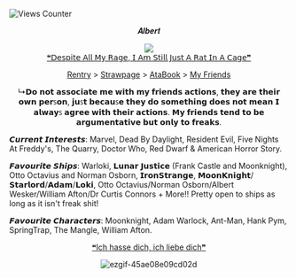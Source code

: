 ![Views Counter](https://komarev.com/ghpvc/?username=escortingmen)

<p align="Center"> 𝑨𝒍𝒃𝒆𝒓𝒕
<p align="Center"> 

 
<div align="center">
  <img src="https://64.media.tumblr.com/a003f9952ea3cd0e2f2e3be6ef705a53/5dce411690025c9f-6b/s500x750/847a9092e87e1a3d7f91b18fa18abebec3c02539.pnj">
</div>
 
</div> <div align="center"> <a href="https://open.spotify.com/track/2itcYu5GSP50cfgY2Un2Ak">❝𝖣𝖾𝗌𝗉𝗂𝗍𝖾 𝖠𝗅𝗅 𝖬𝗒 𝖱𝖺𝗀𝖾, 𝖨 𝖠𝗆 𝖲𝗍𝗂𝗅𝗅 𝖩𝗎𝗌𝗍 𝖠 𝖱𝖺𝗍 𝖨𝗇 𝖠 𝖢𝖺𝗀𝖾❞</a>

<p align="Center"> <a href="https://rentry.org/venomsparx">Rentry</a> > <a href="https://venomsparx.straw.page">Strawpage</a> > <a href="https://escortingmen.atabook.org">AtaBook</a> > <a href="https://rentry.co/VenomFriends">My Friends</a>

<p align="Center"> ↳𝗗𝗼 𝗻𝗼𝘁 𝗮𝘀𝘀𝗼𝗰𝗶𝗮𝘁𝗲 𝗺𝗲 𝘄𝗶𝘁𝗵 𝗺𝘆 𝗳𝗿𝗶𝗲𝗻𝗱𝘀 𝗮𝗰𝘁𝗶𝗼𝗻𝘀, 𝘁𝗵𝗲𝘆 𝗮𝗿𝗲 𝘁𝗵𝗲𝗶𝗿 𝗼𝘄𝗻 𝗽𝗲𝗿ꜱ𝗼𝗻, 𝗷𝘂ꜱ𝘁 𝗯𝗲𝗰𝗮𝘂ꜱ𝗲 𝘁𝗵𝗲𝘆 𝗱𝗼 𝘀𝗼𝗺𝗲𝘁𝗵𝗶𝗻𝗴 𝗱𝗼𝗲𝘀 𝗻𝗼𝘁 𝗺𝗲𝗮𝗻 𝗜 𝗮𝗹𝘄𝗮𝘆ꜱ 𝗮𝗴𝗿𝗲𝗲 𝘄𝗶𝘁𝗵 𝘁𝗵𝗲𝗶𝗿 𝗮𝗰𝘁𝗶𝗼𝗻𝘀. 𝗠𝘆 𝗳𝗿𝗶𝗲𝗻𝗱𝘀 𝘁𝗲𝗻𝗱 𝘁𝗼 𝗯𝗲 𝗮𝗿𝗴𝘂𝗺𝗲𝗻𝘁𝗮𝘁𝗶𝘃𝗲 𝗯𝘂𝘁 𝗼𝗻𝗹𝘆 𝘁𝗼 𝗳𝗿𝗲𝗮𝗸𝘀.
</div>

𝘾𝙪𝙧𝙧𝙚𝙣𝙩 𝙄𝙣𝙩𝙚𝙧𝙚𝙨𝙩𝙨:
Marvel, Dead By Daylight, Resident Evil, Five Nights At Freddy's, The Quarry, Doctor Who, Red Dwarf & American Horror Story.

𝙁𝙖𝙫𝙤𝙪𝙧𝙞𝙩𝙚 𝙎𝙝𝙞𝙥𝙨:
Warloki, 𝗟𝘂𝗻𝗮𝗿 𝗝𝘂𝘀𝘁𝗶𝗰𝗲 (Frank Castle and Moonknight), Otto Octavius and Norman Osborn, 𝗜𝗿𝗼𝗻𝗦𝘁𝗿𝗮𝗻𝗴𝗲, 𝗠𝗼𝗼𝗻𝗞𝗻𝗶𝗴𝗵𝘁/𝗦𝘁𝗮𝗿𝗹𝗼𝗿𝗱/𝗔𝗱𝗮𝗺/𝗟𝗼𝗸𝗶, Otto Octavius/Norman Osborn/Albert Wesker/William Afton/Dr Curtis Connors + More!! Pretty open to ships as long as it isn't freak shit!

𝙁𝙖𝙫𝙤𝙪𝙧𝙞𝙩𝙚 𝘾𝙝𝙖𝙧𝙖𝙘𝙩𝙚𝙧𝙨:
Moonknight, Adam Warlock, Ant-Man, Hank Pym, SpringTrap, The Mangle, William Afton. 

</div> <div align="center">

</div> <div align="center"> <a href="https://open.spotify.com/track/5ZSkaSivPY609sNv5MSaux?si=e33e5f07d80044d3">❝Ich hasse dich, ich liebe dich❞</a>

</div> <div align="center">


![ezgif-45ae08e09cd02d](https://github.com/user-attachments/assets/7b5e1742-6e72-44aa-a604-0f931efa0375) 



